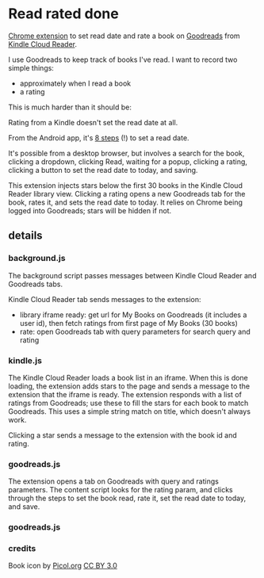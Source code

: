# Read rated done

[Chrome extension](https://chrome.google.com/webstore/detail/cffdboojhkfgkeicaeckflcbjokpekih) to set read date and rate a book on [Goodreads](https://www.goodreads.com) from [Kindle Cloud Reader](https://read.amazon.com).

I use Goodreads to keep track of books I've read.  I want to record two simple things:
- approximately when I read a book
- a rating

This is much harder than it should be:

Rating from a Kindle doesn't set the read date at all.

From the Android app, it's
[8 steps](https://www.goodreads.com/help/show/288-how-do-i-set-a-book-s-date-read-on-the-android-app) (!)
to set a read date.

It's possible from a desktop browser, but involves a search for the book, clicking a dropdown, clicking Read, waiting for a popup, clicking a rating, clicking a button to set the read date to today, and saving.

This extension injects stars below the first 30 books in the Kindle Cloud Reader library view.  Clicking a rating opens a new Goodreads tab for the book, rates it, and sets the read date to today.  It relies on Chrome being logged into Goodreads; stars will be hidden if not.

## details

### background.js

The background script passes messages between Kindle Cloud Reader and Goodreads tabs.

Kindle Cloud Reader tab sends messages to the extension:
  - library iframe ready: get url for My Books on Goodreads (it includes a user id), then fetch ratings from first page of My Books (30 books)
  - rate: open Goodreads tab with query parameters for search query and rating

### kindle.js

The Kindle Cloud Reader loads a book list in an iframe.  When this is done loading, the extension adds stars to the page and sends a message to the extension that the iframe is ready.  The extension responds with a list of ratings from Goodreads; use these to fill the stars for each book to match Goodreads.  This uses a simple string match on title, which doesn't always work.

Clicking a star sends a message to the extension with the book id and rating.

### goodreads.js

The extension opens a tab on Goodreads with query and ratings parameters.  The content script looks for the rating param, and clicks through the steps to set the book read, rate it, set the read date to today, and save.


### goodreads.js

### credits

Book icon by [Picol.org](http://picol.org/) [CC BY 3.0](http://creativecommons.org/licenses/by/3.0)

